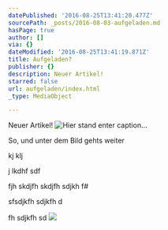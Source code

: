 ```yaml
---
datePublished: '2016-08-25T13:41:20.477Z'
sourcePath: _posts/2016-08-03-aufgeladen.md
hasPage: true
author: []
via: {}
dateModified: '2016-08-25T13:41:19.871Z'
title: Aufgeladen?
publisher: {}
description: Neuer Artikel!
starred: false
url: aufgeladen/index.html
_type: MediaObject

---
```

Neuer Artikel!
![Hier stand enter caption...](https://the-grid-user-content.s3-us-west-2.amazonaws.com/ebf72a3f-6e9f-4d0d-9627-b2afa14667e5.jpg)

So, und unter dem Bild gehts weiter

kj klj

j lkdhf sdf

fjh skdjfh skdjfh sdjkh f\#

sfsdjkfh sdjkfh d

fh sdjkfh sd
![](https://the-grid-user-content.s3-us-west-2.amazonaws.com/52f2153d-01e1-4455-98d3-0f9cb6266582.jpg)